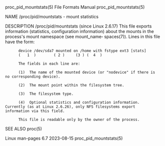 proc_pid_mountstats(5)						      File Formats Manual						proc_pid_mountstats(5)

NAME
       /proc/pid/mountstats - mount statistics

DESCRIPTION
       /proc/pid/mountstats (since Linux 2.6.17)
	      This  file  exports  information	(statistics,  configuration  information)  about  the mounts in the process's mount namespace (see mount_name‐
	      spaces(7)).  Lines in this file have the form:

		  device /dev/sda7 mounted on /home with fstype ext3 [stats]
		  (	  1	 )	      ( 2 )		(3 ) (	4  )

	      The fields in each line are:

	      (1)  The name of the mounted device (or "nodevice" if there is no corresponding device).

	      (2)  The mount point within the filesystem tree.

	      (3)  The filesystem type.

	      (4)  Optional statistics and configuration information.  Currently (as at Linux 2.6.26), only NFS filesystems export information via this field.

	      This file is readable only by the owner of the process.

SEE ALSO
       proc(5)

Linux man-pages 6.7							  2023-08-15							proc_pid_mountstats(5)
